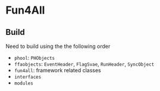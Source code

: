 # Fun4All

## Build
Need to build using the the following order
- `phool`: `PHObjects`
- `ffaobjects`: `EventHeader`, `FlagSvae`, `RunHeader`, `SyncObject`
- `fun4all`: framework related classes
- `interfaces`
- `modules`